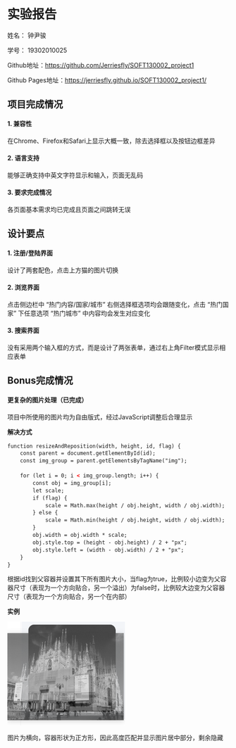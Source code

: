 # 实验报告

姓名：	钟尹骏

学号：	19302010025

Github地址：https://github.com/Jerriesfly/SOFT130002_project1

Github Pages地址：https://jerriesfly.github.io/SOFT130002_project1/

## 项目完成情况

#### 1. 兼容性

在Chrome、Firefox和Safari上显示大概一致，除去选择框以及按钮边框差异

#### 2. 语言支持

能够正确支持中英文字符显示和输入，页面无乱码

#### 3. 要求完成情况

各页面基本需求均已完成且页面之间跳转无误

## 设计要点

#### 1. 注册/登陆界面

设计了两套配色，点击上方猫的图片切换

#### 2. 浏览界面

点击侧边栏中 “热门内容/国家/城市” 右侧选择框选项均会跟随变化，点击 “热门国家” 下任意选项 “热门城市” 中内容均会发生对应变化

#### 3. 搜索界面

没有采用两个输入框的方式，而是设计了两张表单，通过右上角Filter模式显示相应表单

## Bonus完成情况

#### 更复杂的图片处理（已完成）

项目中所使用的图片均为自由版式，经过JavaScript调整后合理显示

**解决方式**

```html
function resizeAndReposition(width, height, id, flag) {
    const parent = document.getElementById(id);
    const img_group = parent.getElementsByTagName("img");

    for (let i = 0; i < img_group.length; i++) {
        const obj = img_group[i];
        let scale;
        if (flag) {
            scale = Math.max(height / obj.height, width / obj.width);
        } else {
            scale = Math.min(height / obj.height, width / obj.width);
        }
        obj.width = obj.width * scale;
        obj.style.top = (height - obj.height) / 2 + "px";
        obj.style.left = (width - obj.width) / 2 + "px";
    }
}
```

根据id找到父容器并设置其下所有图片大小，当flag为true，比例较小边变为父容器尺寸（表现为一个方向贴合，另一个溢出）为false时，比例较大边变为父容器尺寸（表现为一个方向贴合，另一个在内部）

**实例**

<img src="img/projectScreenShots/resize-true.png" alt="image-20200412132226565" style="zoom: 33%;" />

图片为横向，容器形状为正方形，因此高度匹配并显示图片居中部分，剩余隐藏
